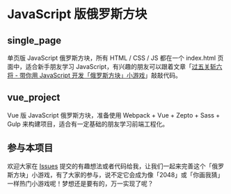 # JavaScript 版俄罗斯方块

## single_page
单页版 JavaScript 俄罗斯方块，所有 HTML / CSS / JS 都在一个 index.html 页面中，适合新手朋友学习 JavaScript，有兴趣的朋友可以跟着文章「[过五关斩六将 - 带你用 JavaScript 开发「俄罗斯方块」小游戏](https://github.com/stone0090/javascript-lessons/tree/master/3.1-Tetris)」敲敲代码。

## vue_project
Vue 版 JavaScript 俄罗斯方块，准备使用 Webpack + Vue + Zepto + Sass + Gulp 来构建项目，适合有一定基础的朋友学习前端工程化。

## 参与本项目
欢迎大家在 [Issues](https://github.com/stone0090/javascript-tetris/issues) 提交的有趣想法或者代码给我，让我们一起来完善这个「俄罗斯方块」小游戏，有了大家的参与，说不定它会成为像「2048」或「你画我猜」一样热门小游戏呢！梦想还是要有的，万一实现了呢？
